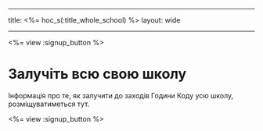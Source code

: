 * * *

title: <%= hoc_s(:title_whole_school) %> layout: wide

* * *

<%= view :signup_button %>

# Залучіть всю свою школу

Інформація про те, як залучити до заходів Години Коду усю школу, розміщуватиметься тут.

<%= view :signup_button %>